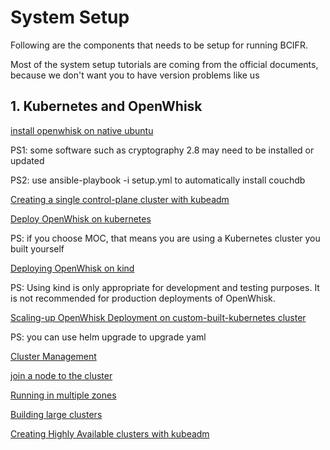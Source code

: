 # System Setup

Following are the components that needs to be setup for running BCIFR. 

Most of the system setup tutorials are coming from the official documents, because we don't want you to have version problems like us 

## 1. Kubernetes and OpenWhisk

[install openwhisk on native ubuntu](https://github.com/apache/openwhisk/tree/master/tools/ubuntu-setup)

PS1: some software such as cryptography 2.8 may need to be installed or updated

PS2: use ansible-playbook -i setup.yml to automatically install couchdb

[Creating a single control-plane cluster with kubeadm](https://kubernetes.io/docs/setup/production-environment/tools/kubeadm/create-cluster-kubeadm/)

[Deploy OpenWhisk on kubernetes](https://github.com/apache/openwhisk-deploy-kube#using-a-kubernetes-cluster-you-built-yourself)

PS: if you choose MOC, that means you are using a Kubernetes cluster you built yourself

[Deploying OpenWhisk on kind](https://github.com/apache/openwhisk-deploy-kube/blob/master/docs/k8s-kind.md#configuring-openwhisk)

PS: Using kind is only appropriate for development and testing purposes. It is not recommended for production deployments of OpenWhisk.

[Scaling-up OpenWhisk Deployment on custom-built-kubernetes cluster](https://github.com/apache/openwhisk-deploy-kube/blob/master/docs/k8s-custom-build-cluster-scaleup.md)

PS: you can use helm upgrade to upgrade yaml

[Cluster Management](https://kubernetes.io/docs/tasks/administer-cluster/cluster-management/)

[join a node to the cluster](https://kubernetes.io/docs/setup/production-environment/tools/kubeadm/create-cluster-kubeadm/#join-nodes)

[Running in multiple zones](https://kubernetes.io/docs/setup/best-practices/multiple-zones/)

[Building large clusters](https://kubernetes.io/docs/setup/best-practices/cluster-large/)

[Creating Highly Available clusters with kubeadm](https://kubernetes.io/docs/setup/production-environment/tools/kubeadm/high-availability/)
